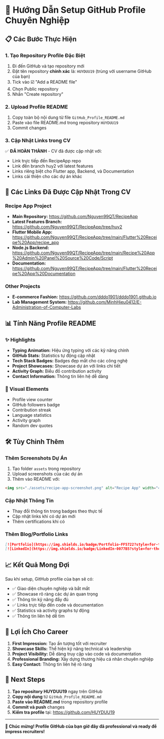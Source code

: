 # 🚀 Hướng Dẫn Setup GitHub Profile Chuyên Nghiệp

## 📋 Các Bước Thực Hiện

### 1. Tạo Repository Profile Đặc Biệt
1. Đi đến GitHub và tạo repository mới
2. Đặt tên repository **chính xác** là: `HUYDUU19` (trùng với username GitHub của bạn)
3. Tick vào ☑️ "Add a README file"
4. Chọn Public repository
5. Nhấn "Create repository"

### 2. Upload Profile README
1. Copy toàn bộ nội dung từ file `GitHub_Profile_README.md`
2. Paste vào file README.md trong repository `HUYDUU19`
3. Commit changes

### 3. Cập Nhật Links trong CV
✅ **ĐÃ HOÀN THÀNH** - CV đã được cập nhật với:
- Link trực tiếp đến RecipeApp repo
- Link đến branch huy2 với latest features
- Links riêng biệt cho Flutter app, Backend, và Documentation
- Links cải thiện cho các dự án khác

## 🔗 Các Links Đã Được Cập Nhật Trong CV

### Recipe App Project
- **Main Repository:** https://github.com/Nguyen99QT/RecipeApp
- **Latest Features Branch:** https://github.com/Nguyen99QT/RecipeApp/tree/huy2
- **Flutter Mobile App:** https://github.com/Nguyen99QT/RecipeApp/tree/main/Flutter%20Receipe%20App/recipe_app
- **Node.js Backend:** https://github.com/Nguyen99QT/RecipeApp/tree/main/Recipe%20App%20Admin%20Panel%20Source%20Code/Script
- **Documentation:** https://github.com/Nguyen99QT/RecipeApp/tree/main/Flutter%20Receipe%20App%20Documentation

### Other Projects
- **E-commerce Fashion:** https://github.com/dddo1901/dddo1901.github.io
- **Lab Management System:** https://github.com/MinhHieu0412/E-Administration-of-Computer-Labs

## 📊 Tính Năng Profile README

### ✨ Highlights
- **Typing Animation:** Hiệu ứng typing với các kỹ năng chính
- **GitHub Stats:** Statistics tự động cập nhật
- **Tech Stack Badges:** Badges đẹp mắt cho các công nghệ
- **Project Showcases:** Showcase dự án với links chi tiết
- **Activity Graph:** Biểu đồ contribution activity
- **Contact Information:** Thông tin liên hệ dễ dàng

### 🎨 Visual Elements
- Profile view counter
- GitHub followers badge
- Contribution streak
- Language statistics
- Activity graph
- Random dev quotes

## 🛠️ Tùy Chỉnh Thêm

### Thêm Screenshots Dự Án
1. Tạo folder `assets` trong repository
2. Upload screenshots của các dự án
3. Thêm vào README với:
```markdown
<img src="./assets/recipe-app-screenshot.png" alt="Recipe App" width="400">
```

### Cập Nhật Thông Tin
- Thay đổi thông tin trong badges theo thực tế
- Cập nhật links khi có dự án mới
- Thêm certifications khi có

### Thêm Blog/Portfolio Links
```markdown
[![Portfolio](https://img.shields.io/badge/Portfolio-FF5722?style=for-the-badge&logo=todoist&logoColor=white)](your-portfolio-link)
[![LinkedIn](https://img.shields.io/badge/LinkedIn-0077B5?style=for-the-badge&logo=linkedin&logoColor=white)](your-linkedin)
```

## 📈 Kết Quả Mong Đợi

Sau khi setup, GitHub profile của bạn sẽ có:
- ✅ Giao diện chuyên nghiệp và bắt mắt
- ✅ Showcase rõ ràng các dự án quan trọng
- ✅ Thông tin kỹ năng đầy đủ
- ✅ Links trực tiếp đến code và documentation
- ✅ Statistics và activity graphs tự động
- ✅ Thông tin liên hệ dễ tìm

## 🎯 Lợi Ích Cho Career

1. **First Impression:** Tạo ấn tượng tốt với recruiter
2. **Showcase Skills:** Thể hiện kỹ năng technical và leadership
3. **Project Visibility:** Dễ dàng truy cập vào code và documentation
4. **Professional Branding:** Xây dựng thương hiệu cá nhân chuyên nghiệp
5. **Easy Contact:** Thông tin liên hệ rõ ràng

## 📝 Next Steps

1. **Tạo repository HUYDUU19** ngay trên GitHub
2. **Copy nội dung** từ `GitHub_Profile_README.md`
3. **Paste vào README.md** trong repository profile
4. **Commit và push** changes
5. **Kiểm tra profile** tại: https://github.com/HUYDUU19

---

**🎉 Chúc mừng! Profile GitHub của bạn giờ đây đã professional và ready để impress recruiters!**
